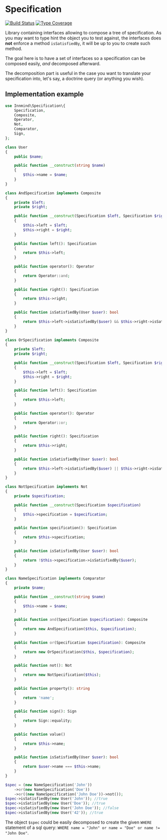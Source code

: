 # Specification

[![Build Status](https://github.com/innmind/specification/workflows/CI/badge.svg?branch=master)](https://github.com/innmind/specification/actions?query=workflow%3ACI)
[![Type Coverage](https://shepherd.dev/github/innmind/specification/coverage.svg)](https://shepherd.dev/github/innmind/specification)

Library containing interfaces allowing to compose a tree of specification. As you may want to type hint the object you to test against, the interfaces does **not** enforce a method `isSatisfiedBy`, it will be up to you to create such method.

The goal here is to have a set of interfaces so a specification can be composed easily, _and_ decomposed afterward.

The decomposition part is useful in the case you want to translate your specification into, let's say, a doctrine query (or anything you wish).

## Implementation example

```php
use Innmind\Specification\{
    Specification,
    Composite,
    Operator,
    Not,
    Comparator,
    Sign,
};

class User
{
    public $name;

    public function __construct(string $name)
    {
        $this->name = $name;
    }
}

class AndSpecification implements Composite
{
    private $left;
    private $right;

    public function __construct(Specification $left, Specification $right)
    {
        $this->left = $left;
        $this->right = $right;
    }

    public function left(): Specification
    {
        return $this->left;
    }

    public function operator(): Operator
    {
        return Operator::and;
    }

    public function right(): Specification
    {
        return $this->right;
    }

    public function isSatisfiedBy(User $user): bool
    {
        return $this->left->isSatisfiedBy($user) && $this->right->isSatisfiedBy($user);
    }
}

class OrSpecification implements Composite
{
    private $left;
    private $right;

    public function __construct(Specification $left, Specification $right)
    {
        $this->left = $left;
        $this->right = $right;
    }

    public function left(): Specification
    {
        return $this->left;
    }

    public function operator(): Operator
    {
        return Operator::or;
    }

    public function right(): Specification
    {
        return $this->right;
    }

    public function isSatisfiedBy(User $user): bool
    {
        return $this->left->isSatisfiedBy($user) || $this->right->isSatisfiedBy($user);
    }
}

class NotSpecification implements Not
{
    private $specification;

    public function __construct(Specification $specification)
    {
        $this->specification = $specification;
    }

    public function specification(): Specification
    {
        return $this->specification;
    }

    public function isSatisfiedBy(User $user): bool
    {
        return !$this->specification->isSatisfiedBy($user);
    }
}

class NameSpecification implements Comparator
{
    private $name;

    public function __construct(string $name)
    {
        $this->name = $name;
    }

    public function and(Specification $specification): Composite
    {
        return new AndSpecification($this, $specification);
    }

    public function or(Specification $specification): Composite
    {
        return new OrSpecification($this, $specification);
    }

    public function not(): Not
    {
        return new NotSpecification($this);
    }

    public function property(): string
    {
        return 'name';
    }

    public function sign(): Sign
    {
        return Sign::equality;
    }

    public function value()
    {
        return $this->name;
    }

    public function isSatisfiedBy(User $user): bool
    {
        return $user->name === $this->name;
    }
}

$spec = (new NameSpecification('John'))
    ->or(new NameSpecification('Doe'))
    ->or((new NameSpecification('John Doe'))->not());
$spec->isSatisfiedBy(new User('John')); //true
$spec->isSatisfiedBy(new User('Doe')); //true
$spec->isSatisfiedBy(new User('John Doe')); //false
$spec->isSatisfiedBy(new User('42')); //true
```

The object `$spec` could be easily decomposed to create the given `WHERE` statement of a sql query: `WHERE name = "John" or name = "Doe" or name != "John Doe"`.
